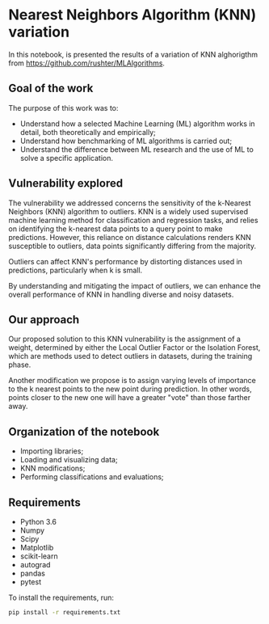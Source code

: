 # Nearest Neighbors Algorithm (KNN) variation
In this notebook, is presented the results of a variation of KNN alghorigthm from https://github.com/rushter/MLAlgorithms.

## Goal of the work
The purpose of this work was to:

- Understand how a selected Machine Learning (ML) algorithm works in detail, both theoretically and empirically;
- Understand how benchmarking of ML algorithms is carried out;
- Understand the difference between ML research and the use of ML to solve a specific
application.

## Vulnerability explored
The vulnerability we addressed concerns the sensitivity of the k-Nearest Neighbors (KNN) algorithm to outliers. KNN is a widely used supervised machine learning method for classification and regression tasks, and relies on identifying the k-nearest data points to a query point to make predictions. However, this reliance on distance calculations renders KNN susceptible to outliers, data points significantly differing from the majority.

Outliers can affect KNN's performance by distorting distances used in predictions, particularly when k is small. 

By understanding and mitigating the impact of outliers, we can enhance the overall performance of KNN in handling diverse and noisy datasets.

## Our approach
Our proposed solution to this KNN vulnerability is the assignment of a weight, determined by either the Local Outlier Factor or the Isolation Forest, which are methods used to detect outliers in datasets, during the training phase.

Another modification we propose is to assign varying levels of importance to the k nearest points to the new point during prediction. In other words, points closer to the new one will have a greater "vote" than those farther away.

## Organization of the notebook
- Importing libraries;
- Loading and visualizing data;
- KNN modifications;
- Performing classifications and evaluations;

## Requirements
- Python 3.6
- Numpy
- Scipy
- Matplotlib
- scikit-learn
- autograd
- pandas
- pytest

To install the requirements, run:
```bash
pip install -r requirements.txt
```
